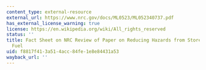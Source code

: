 ```yaml
---
content_type: external-resource
external_url: https://www.nrc.gov/docs/ML0523/ML052340737.pdf
has_external_license_warning: true
license: https://en.wikipedia.org/wiki/All_rights_reserved
status: ''
title: Fact Sheet on NRC Review of Paper on Reducing Hazards from Stored Spent Nuclear
  Fuel
uid: f8817f41-3a51-4acc-84fe-1e8e84431a53
wayback_url: ''
---
```

